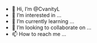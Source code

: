 - 👋 Hi, I’m @CvanityL
- 👀 I’m interested in ...
- 🌱 I’m currently learning ...
- 💞️ I’m looking to collaborate on ...
- 📫 How to reach me ...

<!---
CvanityL/CvanityL is a ✨ special ✨ repository because its `README.md` (this file) appears on your GitHub profile.
You can click the Preview link to take a look at your changes.
--->
